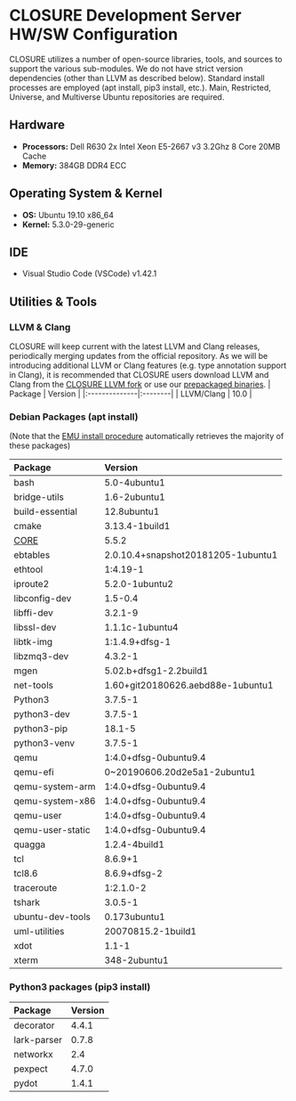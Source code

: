 # CLOSURE Development Server HW/SW Configuration
CLOSURE utilizes a number of open-source libraries, tools, and sources to support the various sub-modules. We do not have strict version dependencies (other than LLVM as described below). Standard install processes are employed (apt install, pip3 install, etc.). Main, Restricted, Universe, and Multiverse Ubuntu repositories are required.

## Hardware
  * <b>Processors:</b> Dell R630 2x Intel Xeon E5-2667 v3 3.2Ghz 8 Core 20MB Cache 
  * <b>Memory:</b> 384GB DDR4 ECC

## Operating System & Kernel
  * <b>OS:</b> Ubuntu 19.10 x86_64
  * <b>Kernel:</b> 5.3.0-29-generic
  
## IDE
  * Visual Studio Code (VSCode) v1.42.1
  
## Utilities & Tools
### LLVM & Clang
CLOSURE will keep current with the latest LLVM and Clang releases, periodically merging updates from the official repository. As we will be introducing additional LLVM or Clang features (e.g. type annotation support in Clang), it is recommended that CLOSURE users download LLVM and Clang from the [CLOSURE LLVM fork](https://github.com/gaps-closure/llvm-project) or use our [prepackaged binaries](https://github.com/gaps-closure/capo/releases).
| Package       | Version | 
|:--------------|:--------|
| LLVM/Clang    | 10.0    |

### Debian Packages (apt install)
(Note that the [EMU install procedure](https://github.com/gaps-closure/emu#installing-external-dependencies) automatically retrieves the majority of these packages)

| Package       | Version | 
|:--------------|:---------------|
| bash          | 5.0-4ubuntu1 |
| bridge-utils  | 1.6-2ubuntu1 |
| build-essential |12.8ubuntu1 |
| cmake | 3.13.4-1build1 |
|[CORE](https://github.com/coreemu/core/releases/tag/release-5.5.2)| 5.5.2 | 
| ebtables | 2.0.10.4+snapshot20181205-1ubuntu1|
| ethtool |1:4.19-1 |
| iproute2 |5.2.0-1ubuntu2|
| libconfig-dev | 1.5-0.4   |
| libffi-dev |3.2.1-9 |
| libssl-dev | 1.1.1c-1ubuntu4 |
| libtk-img | 1:1.4.9+dfsg-1|
| libzmq3-dev   | 4.3.2-1   |
| mgen |5.02.b+dfsg1-2.2build1 |
| net-tools |1.60+git20180626.aebd88e-1ubuntu1 |
| Python3       | 3.7.5-1     |
| python3-dev |3.7.5-1 |
| python3-pip |18.1-5 |
| python3-venv | 3.7.5-1|
| qemu |1:4.0+dfsg-0ubuntu9.4 |
| qemu-efi |0~20190606.20d2e5a1-2ubuntu1|
| qemu-system-arm | 1:4.0+dfsg-0ubuntu9.4|
| qemu-system-x86 | 1:4.0+dfsg-0ubuntu9.4|
| qemu-user | 1:4.0+dfsg-0ubuntu9.4|
| qemu-user-static |1:4.0+dfsg-0ubuntu9.4 |
| quagga |1.2.4-4build1 |
| tcl | 8.6.9+1|
| tcl8.6 | 8.6.9+dfsg-2 |
| traceroute |1:2.1.0-2|
| tshark        | 3.0.5-1   |
| ubuntu-dev-tools |0.173ubuntu1 |
| uml-utilities |20070815.2-1build1 |
| xdot          | 1.1-1     |
| xterm | 348-2ubuntu1|

### Python3 packages (pip3 install)
| Package       | Version | 
|:--------------|:--------------|
| decorator   | 4.4.1 |
| lark-parser | 0.7.8 |
| networkx    | 2.4   |
| pexpect     | 4.7.0 |
| pydot       | 1.4.1 |
